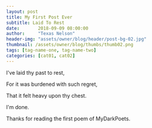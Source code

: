 ```yaml
---
layout: post
title: My First Post Ever
subtitle: Laid To Rest
date:       2018-09-09 08:00:00
author:     "Texas Nelson"
header-img: "assets/owner/blog/header/post-bg-02.jpg"
thumbnail: /assets/owner/blog/thumbs/thumb02.png
tags: [tag-name-one, tag-name-two]
categories: [cat01, cat02]
---
```


I've laid thy past to rest, 

For it was burdened with such regret, 

That it felt heavy upon thy chest.


I'm done.

Thanks for reading the first poem of MyDarkPoets.
